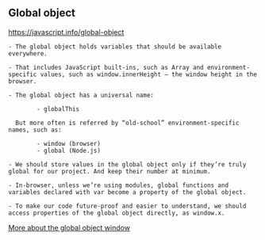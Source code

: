 Global object
-------
https://javascript.info/global-object

    - The global object holds variables that should be available everywhere.

    - That includes JavaScript built-ins, such as Array and environment-specific values, such as window.innerHeight – the window height in the browser.

    - The global object has a universal name: 

            - globalThis

      But more often is referred by “old-school” environment-specific names, such as:

            - window (browser) 
            - global (Node.js)

    - We should store values in the global object only if they’re truly global for our project. And keep their number at minimum.

    - In-browser, unless we’re using modules, global functions and variables declared with var become a property of the global object.

    - To make our code future-proof and easier to understand, we should access properties of the global object directly, as window.x.

[More about the global object window](https://developer.mozilla.org/en-US/docs/Web/API/Window/window)
